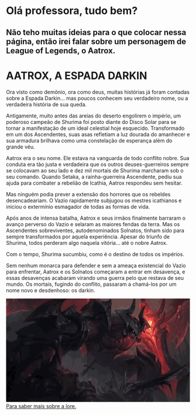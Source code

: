 # Olá professora, tudo bem?
## Não teho muitas ideias para o que colocar nessa página, então irei falar sobre um personagem de League of Legends, o Aatrox.


# AATROX, A ESPADA DARKIN
Ora visto como demônio, ora como deus, muitas histórias já foram contadas sobre a Espada Darkin... mas poucos conhecem seu verdadeiro nome, ou a verdadeira história de sua queda.

Antigamente, muito antes das areias do deserto engolirem o império, um poderoso campeão de Shurima foi posto diante do Disco Solar para se tornar a manifestação de um ideal celestial hoje esquecido. Transformado em um dos Ascendentes, suas asas refletiam a luz dourada do amanhecer e sua armadura brilhava como uma constelação de esperança além do grande véu.

Aatrox era o seu nome. Ele estava na vanguarda de todo conflito nobre. Sua conduta era tão justa e verdadeira que os outros deuses-guerreiros sempre se colocavam ao seu lado e dez mil mortais de Shurima marcharam sob o seu comando. Quando Setaka, a rainha-guerreira Ascendente, pediu sua ajuda para combater a rebelião de Icathia, Aatrox respondeu sem hesitar.

Mas ninguém podia prever a extensão dos horrores que os rebeldes desencadeariam. O Vazio rapidamente subjugou os mestres icathianos e iniciou o extermínio esmagador de todas as formas de vida.

Após anos de intensa batalha, Aatrox e seus irmãos finalmente barraram o avanço perverso do Vazio e selaram as maiores fendas da terra. Mas os Ascendentes sobreviventes, autodenominados Solnatos, tinham sido para sempre transformados por aquela experiência. Apesar do triunfo de Shurima, todos perderam algo naquela vitória... até o nobre Aatrox.

Com o tempo, Shurima sucumbiu, como é o destino de todos os impérios.

Sem nenhum monarca para defender e sem a ameaça existencial do Vazio para enfrentar, Aatrox e os Solnatos começaram a entrar em desavença, e essas desavenças acabaram virando uma guerra pelo que restava de seu mundo. Os mortais, fugindo do conflito, passaram a chamá-los por um nome novo e desdenhoso: os darkin.

![tenor](https://github.com/RafaelMRIS/LPOOW./blob/master/tenor.gif)
[Para saber mais sobre a lore.](https://universe.leagueoflegends.com/pt_BR/story/champion/aatrox/)
